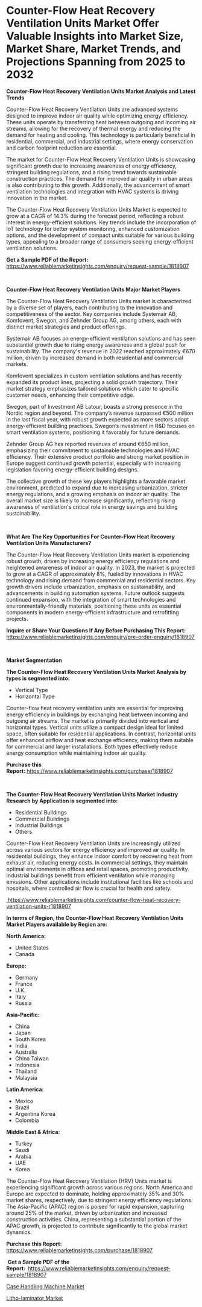 <p><h1>Counter-Flow Heat Recovery Ventilation Units Market Offer Valuable Insights into Market Size, Market Share, Market Trends, and Projections Spanning from 2025 to 2032</h1></p><p><strong>Counter-Flow Heat Recovery Ventilation Units Market Analysis and Latest Trends</strong></p>
<p><p>Counter-Flow Heat Recovery Ventilation Units are advanced systems designed to improve indoor air quality while optimizing energy efficiency. These units operate by transferring heat between outgoing and incoming air streams, allowing for the recovery of thermal energy and reducing the demand for heating and cooling. This technology is particularly beneficial in residential, commercial, and industrial settings, where energy conservation and carbon footprint reduction are essential.</p><p>The market for Counter-Flow Heat Recovery Ventilation Units is showcasing significant growth due to increasing awareness of energy efficiency, stringent building regulations, and a rising trend towards sustainable construction practices. The demand for improved air quality in urban areas is also contributing to this growth. Additionally, the advancement of smart ventilation technologies and integration with HVAC systems is driving innovation in the market.</p><p>The Counter-Flow Heat Recovery Ventilation Units Market is expected to grow at a CAGR of 14.3% during the forecast period, reflecting a robust interest in energy-efficient solutions. Key trends include the incorporation of IoT technology for better system monitoring, enhanced customization options, and the development of compact units suitable for various building types, appealing to a broader range of consumers seeking energy-efficient ventilation solutions.</p></p>
<p><strong>Get a Sample PDF of the Report:&nbsp;</strong> <a href="https://www.reliablemarketinsights.com/enquiry/request-sample/1818907?utm_campaign=2183&utm_medium=2&utm_source=Github&utm_content=ia&utm_term=12042025&utm_id=counter-flow-heat-recovery-ventilation-units">https://www.reliablemarketinsights.com/enquiry/request-sample/1818907</a></p>
<p>&nbsp;</p>
<p><strong>Counter-Flow Heat Recovery Ventilation Units Major Market Players</strong></p>
<p><p>The Counter-Flow Heat Recovery Ventilation Units market is characterized by a diverse set of players, each contributing to the innovation and competitiveness of the sector. Key companies include Systemair AB, Komfovent, Swegon, and Zehnder Group AG, among others, each with distinct market strategies and product offerings.</p><p>Systemair AB focuses on energy-efficient ventilation solutions and has seen substantial growth due to rising energy awareness and a global push for sustainability. The company's revenue in 2022 reached approximately €670 million, driven by increased demand in both residential and commercial markets.</p><p>Komfovent specializes in custom ventilation solutions and has recently expanded its product lines, projecting a solid growth trajectory. Their market strategy emphasizes tailored solutions which cater to specific customer needs, enhancing their competitive edge.</p><p>Swegon, part of Investment AB Latour, boasts a strong presence in the Nordic region and beyond. The company’s revenue surpassed €500 million in the last fiscal year, with robust growth expected as more sectors adopt energy-efficient building practices. Swegon’s investment in R&D focuses on smart ventilation systems, positioning it favorably for future demands.</p><p>Zehnder Group AG has reported revenues of around €650 million, emphasizing their commitment to sustainable technologies and HVAC efficiency. Their extensive product portfolio and strong market position in Europe suggest continued growth potential, especially with increasing legislation favoring energy-efficient building designs.</p><p>The collective growth of these key players highlights a favorable market environment, predicted to expand due to increasing urbanization, stricter energy regulations, and a growing emphasis on indoor air quality. The overall market size is likely to increase significantly, reflecting rising awareness of ventilation's critical role in energy savings and building sustainability.</p></p>
<p>&nbsp;</p>
<p><strong>What Are The Key Opportunities For Counter-Flow Heat Recovery Ventilation Units Manufacturers?</strong></p>
<p><p>The Counter-Flow Heat Recovery Ventilation Units market is experiencing robust growth, driven by increasing energy efficiency regulations and heightened awareness of indoor air quality. In 2023, the market is projected to grow at a CAGR of approximately 8%, fueled by innovations in HVAC technology and rising demand from commercial and residential sectors. Key growth drivers include urbanization, emphasis on sustainability, and advancements in building automation systems. Future outlook suggests continued expansion, with the integration of smart technologies and environmentally-friendly materials, positioning these units as essential components in modern energy-efficient infrastructure and retrofitting projects.</p></p>
<p><strong>Inquire or Share Your Questions If Any Before Purchasing This Report:</strong> <a href="https://www.reliablemarketinsights.com/enquiry/pre-order-enquiry/1818907?utm_campaign=2183&utm_medium=2&utm_source=Github&utm_content=ia&utm_term=12042025&utm_id=counter-flow-heat-recovery-ventilation-units">https://www.reliablemarketinsights.com/enquiry/pre-order-enquiry/1818907</a></p>
<p>&nbsp;</p>
<p><strong>Market Segmentation</strong></p>
<p><strong>The Counter-Flow Heat Recovery Ventilation Units Market Analysis by types is segmented into:</strong></p>
<p><ul><li>Vertical Type</li><li>Horizontal Type</li></ul></p>
<p><p>Counter-flow heat recovery ventilation units are essential for improving energy efficiency in buildings by exchanging heat between incoming and outgoing air streams. The market is primarily divided into vertical and horizontal types. Vertical units utilize a compact design ideal for limited space, often suitable for residential applications. In contrast, horizontal units offer enhanced airflow and heat exchange efficiency, making them suitable for commercial and larger installations. Both types effectively reduce energy consumption while maintaining indoor air quality.</p></p>
<p><strong>Purchase this Report:&nbsp;</strong><a href="https://www.reliablemarketinsights.com/purchase/1818907?utm_campaign=2183&utm_medium=2&utm_source=Github&utm_content=ia&utm_term=12042025&utm_id=counter-flow-heat-recovery-ventilation-units">https://www.reliablemarketinsights.com/purchase/1818907</a></p>
<p>&nbsp;</p>
<p><strong>The Counter-Flow Heat Recovery Ventilation Units Market Industry Research by Application is segmented into:</strong></p>
<p><ul><li>Residential Buildings</li><li>Commercial Buildings</li><li>Industrial Buildings</li><li>Others</li></ul></p>
<p><p>Counter-Flow Heat Recovery Ventilation Units are increasingly utilized across various sectors for energy efficiency and improved air quality. In residential buildings, they enhance indoor comfort by recovering heat from exhaust air, reducing energy costs. In commercial settings, they maintain optimal environments in offices and retail spaces, promoting productivity. Industrial buildings benefit from efficient ventilation while managing emissions. Other applications include institutional facilities like schools and hospitals, where controlled air flow is crucial for health and safety.</p></p>
<p><a href="https://www.reliablemarketinsights.com/counter-flow-heat-recovery-ventilation-units-r1818907?utm_campaign=2183&utm_medium=2&utm_source=Github&utm_content=ia&utm_term=12042025&utm_id=counter-flow-heat-recovery-ventilation-units">&nbsp;https://www.reliablemarketinsights.com/counter-flow-heat-recovery-ventilation-units-r1818907</a></p>
<p><strong>In terms of Region, the Counter-Flow Heat Recovery Ventilation Units Market Players available by Region are:</strong></p>
<p>
    <p> <strong> North America: </strong>
        <ul>
            <li>United States</li>
            <li>Canada</li>
        </ul>
        </p> 
    <p> <strong> Europe: </strong>
        <ul>
            <li>Germany</li>
            <li>France</li>
            <li>U.K.</li>
            <li>Italy</li>
            <li>Russia</li>
        </ul>
        </p> 
    <p> <strong> Asia-Pacific: </strong>
        <ul>
            <li>China</li>
            <li>Japan</li>
            <li>South Korea</li>
            <li>India</li>
            <li>Australia</li>
            <li>China Taiwan</li>
            <li>Indonesia</li>
            <li>Thailand</li>
            <li>Malaysia</li>
        </ul>
        </p> 
    <p> <strong> Latin America: </strong>
        <ul>
            <li>Mexico</li>
            <li>Brazil</li>
            <li>Argentina Korea</li>
            <li>Colombia</li>
        </ul>
        </p> 
    <p> <strong> Middle East & Africa: </strong>
        <ul>
            <li>Turkey</li>
            <li>Saudi</li>
            <li>Arabia</li>
            <li>UAE</li>
            <li>Korea</li>
        </ul>
    </p>
    </p>
<p><p>The Counter-Flow Heat Recovery Ventilation (HRV) Units market is experiencing significant growth across various regions. North America and Europe are expected to dominate, holding approximately 35% and 30% market shares, respectively, due to stringent energy efficiency regulations. The Asia-Pacific (APAC) region is poised for rapid expansion, capturing around 25% of the market, driven by urbanization and increased construction activities. China, representing a substantial portion of the APAC growth, is projected to contribute significantly to the global market dynamics.</p></p>
<p><strong>Purchase this Report: </strong><a href="https://www.reliablemarketinsights.com/purchase/1818907?utm_campaign=2183&utm_medium=2&utm_source=Github&utm_content=ia&utm_term=12042025&utm_id=counter-flow-heat-recovery-ventilation-units">https://www.reliablemarketinsights.com/purchase/1818907</a></p>
<p>&nbsp;<strong>Get a Sample PDF of the Report:&nbsp;&nbsp;</strong><a href="https://www.reliablemarketinsights.com/enquiry/request-sample/1818907?utm_campaign=2183&utm_medium=2&utm_source=Github&utm_content=ia&utm_term=12042025&utm_id=counter-flow-heat-recovery-ventilation-units">https://www.reliablemarketinsights.com/enquiry/request-sample/1818907</a></p>
<p><strong></strong></p>
<p><p><a href="https://github.com/willjis/Market-Research-Report-List-1/blob/main/case-handling-machine-market.md?utm_campaign=2183&utm_medium=2&utm_source=Github&utm_content=ia&utm_term=12042025&utm_id=counter-flow-heat-recovery-ventilation-units">Case Handling Machine Market</a></p><p><a href="https://github.com/castoriffic/Market-Research-Report-List-6/blob/main/litho-laminator-market.md?utm_campaign=2183&utm_medium=2&utm_source=Github&utm_content=ia&utm_term=12042025&utm_id=counter-flow-heat-recovery-ventilation-units">Litho-laminator Market</a></p></p>